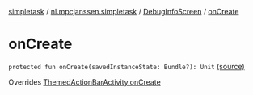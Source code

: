 [simpletask](../../index.md) / [nl.mpcjanssen.simpletask](../index.md) / [DebugInfoScreen](index.md) / [onCreate](.)

# onCreate

`protected fun onCreate(savedInstanceState: Bundle?): Unit` [(source)](https://github.com/mpcjanssen/simpletask-android/blob/master/src/main/java/nl/mpcjanssen/simpletask/DebugInfoScreen.kt#L21)

Overrides [ThemedActionBarActivity.onCreate](../-themed-action-bar-activity/on-create.md)

